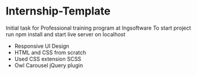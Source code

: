 # Internship-Template
Initial task for Professional training program at Ingsoftware
To start project run npm install and start live server on localhost
- Responsive UI Design
- HTML and CSS from scratch
- Used CSS extension SCSS
- Owl Carousel jQuery plugin
